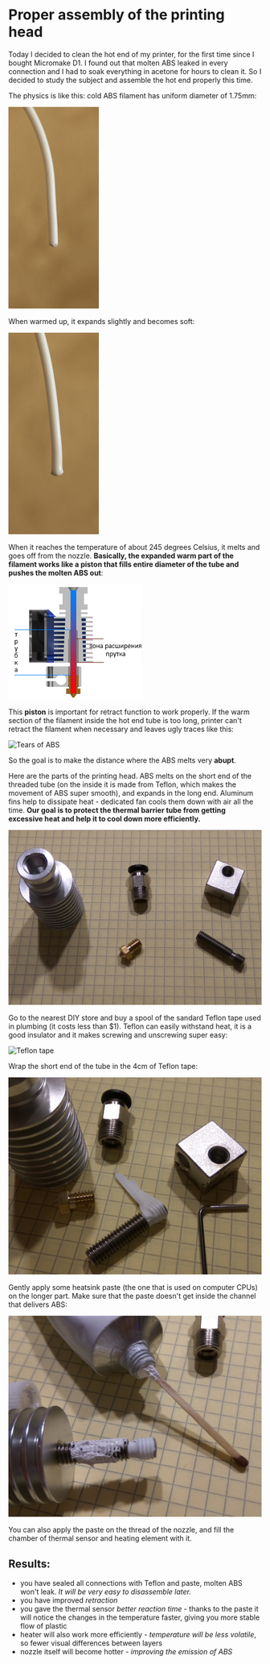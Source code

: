 # Proper assembly of the printing head

Today I decided to clean the hot end of my printer, for the first time since I bought Micromake D1. I found out that molten ABS leaked in every connection and I had to soak everything in acetone for hours to clean it. So I decided to study the subject and assemble the hot end properly this time.

The physics is like this: cold ABS filament has uniform diameter of 1.75mm:

![Cross-section of the hot end](https://raw.githubusercontent.com/Bougakov/Micromake-D1-3D-printer/master/images/printhead_3_prut1.jpg )

When warmed up, it expands slightly and becomes soft:

![Cross-section of the hot end](https://raw.githubusercontent.com/Bougakov/Micromake-D1-3D-printer/master/images/printhead_3_prut2.jpg )

When it reaches the temperature of about 245 degrees Celsius, it melts and goes off from the nozzle. **Basically, the expanded warm part of the filament works like a piston that fills entire diameter of the tube and pushes the molten ABS out**:

![Cross-section of the hot end](https://raw.githubusercontent.com/Bougakov/Micromake-D1-3D-printer/master/images/printhead_4_csection.png)

This **piston** is important for retract function to work properly. If the warm section of the filament inside the hot end tube is too long, printer can't retract the filament when necessary and leaves ugly traces like this:

![Tears of ABS](http://3dtoday.ru/upload/blog/377/41750f2cc979fef852661dcb5a4e1e95.jpeg)

So the goal is to make the distance where the ABS melts very **abupt**.

Here are the parts of the printing head. ABS melts on the short end of the threaded tube (on the inside it is made from Teflon, which makes the movement of ABS super smooth), and expands in the long end. Aluminum fins help to dissipate heat - dedicated fan cools them down with air all the time. **Our goal is to protect the thermal barrier tube from getting excessive heat and help it to cool down more efficiently.**

![Components](https://raw.githubusercontent.com/Bougakov/Micromake-D1-3D-printer/master/images/printhead_0_components.jpg)

Go to the nearest DIY store and buy a spool of the sandard Teflon tape used in plumbing (it costs less than $1). Teflon can easily withstand heat, it is a good insulator and it makes screwing and unscrewing super easy:

![Teflon tape](http://s.leroymerlin.ru/upload/catalog/img/7/4/11457225/800x800/11457225_1.jpg?v=3)

Wrap the short end of the tube in the 4cm of Teflon tape:

![Teflon wrap](https://raw.githubusercontent.com/Bougakov/Micromake-D1-3D-printer/master/images/printhead_1_teflon.jpg)

Gently apply some heatsink paste (the one that is used on computer CPUs) on the longer part. Make sure that the paste doesn't get inside the channel that delivers ABS:

![Heatsink paste](https://raw.githubusercontent.com/Bougakov/Micromake-D1-3D-printer/master/images/printhead_2_paste.jpg)

You can also apply the paste on the thread of the nozzle, and fill the chamber of thermal sensor and heating element with it. 

## Results:

* you have sealed all connections with Teflon and paste, molten ABS won't leak. *It will be very easy to disassemble later.*
* you have improved *retraction*
* you gave the thermal sensor *better reaction time* - thanks to the paste it will notice the changes in the temperature faster, giving you more stable flow of plastic
* heater will also work more efficiently - *temperature will be less volatile*, so fewer visual differences between layers
* nozzle itself will become hotter - *improving the emission of ABS*
